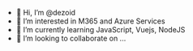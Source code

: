- 👋 Hi, I’m @dezoid
- 👀 I’m interested in M365 and Azure Services
- 🌱 I’m currently learning JavaScript, Vuejs, NodeJS
- 💞️ I’m looking to collaborate on ...

